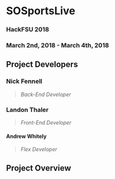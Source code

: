 # SOSportsLive

### HackFSU 2018
### March 2nd, 2018 - March 4th, 2018

## Project Developers


### Nick Fennell
> *Back-End Developer*


### Landon Thaler
> *Front-End Developer*


#### Andrew Whitely
> *Flex Developer*


## Project Overview

